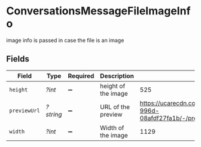 # ConversationsMessageFileImageInfo

image info is passed in case the file is an image


## Fields

| Field                                                                                          | Type                                                                                           | Required                                                                                       | Description                                                                                    | Example                                                                                        |
| ---------------------------------------------------------------------------------------------- | ---------------------------------------------------------------------------------------------- | ---------------------------------------------------------------------------------------------- | ---------------------------------------------------------------------------------------------- | ---------------------------------------------------------------------------------------------- |
| `height`                                                                                       | *?int*                                                                                         | :heavy_minus_sign:                                                                             | height of the image                                                                            | 525                                                                                            |
| `previewUrl`                                                                                   | *?string*                                                                                      | :heavy_minus_sign:                                                                             | URL of the preview                                                                             | https://ucarecdn.com/03cd56cd-1de9-4f65-996d-08afdf27fa1b/-/preview/800x800/-/quality/lighter/ |
| `width`                                                                                        | *?int*                                                                                         | :heavy_minus_sign:                                                                             | Width of the image                                                                             | 1129                                                                                           |